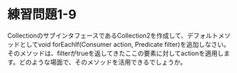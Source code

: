 # 練習問題1-9

CollectionのサブインタフェースであるCollection2を作成して、デフォルトメソッドとしてvoid forEachIf(Consumer<T> action, Predicate<T> filter)を追加しなさい。そのメソッドは、filterがtrueを返してきたここの要素に対してactionを適用します。どのような場面で、そのメソッドを活用できるでしょうか。
